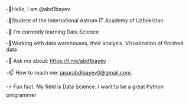 -👋Hello, I am @abd1bayev

-🏢Student of the International Astrum IT Academy of Uzbekistan

-🌱 I’m currently learning Data Science

-🎯Working with data warehouses, their analysis. Visualization of finished data

-💬 Ask me about: https://t.me/abd1bayev

-📫 How to reach me: jasurabdibayev0@gmail.com.

-⚡ Fun fact: My field is Data Science. I want to be a great Python programmer
